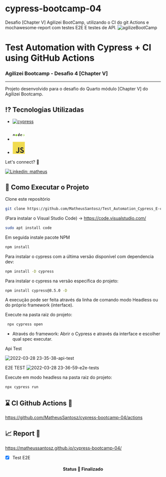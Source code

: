 ﻿# cypress-bootcamp-04
 
 Desafio [Chapter V] Agilizei BootCamp, utilizando o CI do git Actions e mochawesome-report com testes E2E E testes de API.
![agilizeBootCamp](https://user-images.githubusercontent.com/62854319/158291684-392309cf-ab85-40ad-af55-8bf947133036.png)
# Test Automation with Cypress + CI using GitHub Actions
### Agilizei Bootcamp - Desafio 4 [Chapter V]
---
Projeto desenvolvido para o desafio do Quarto módulo [Chapter V] do Agilizei Bootcamp.

## :interrobang: Tecnologias Utilizadas
- <p align="left"> <a href="https://www.cypress.io" target="_blank"> <img src="https://raw.githubusercontent.com/simple-icons/simple-icons/6e46ec1fc23b60c8fd0d2f2ff46db82e16dbd75f/icons/cypress.svg" alt="cypress" width="40" height="40"/> </a>
- <a href="https://nodejs.org" target="_blank"> <img
        src="https://raw.githubusercontent.com/devicons/devicon/master/icons/nodejs/nodejs-original-wordmark.svg"
        alt="nodejs" width="40" height="40" /> </a>
- <a href="https://developer.mozilla.org/en-US/docs/Web/JavaScript"
    target="_blank"> <img
        src="https://raw.githubusercontent.com/devicons/devicon/master/icons/javascript/javascript-original.svg"
        alt="javascript" width="40" height="40" /> </a>

Let's connect? 🤝

[![Linkedin: matheus](https://img.shields.io/badge/-Linkedin-blue?style=flat-square&logo=Linkedin&logoColor=white&link=https://www.linkedin.com/in/matheus-dos-santos-397004b4/)](https://www.linkedin.com/in/matheus-dos-santos-397004b4/)

## :eyes: Como Executar o Projeto
Clone este repositório
```bash
git clone https://github.com/MatheusSantosz/Test_Automation_Cypress_E-commerce
```
(Para instalar o Visual Studio Code) -> https://code.visualstudio.com/
```bash
sudo apt install code
```
Em seguida instale pacote NPM
```bash
npm install
```
Para instalar o cypress com a última versão disponível com dependencia dev:
```bash
npm install -D cypress
```
Para instalar o cypress na versão específica do projeto:
```bash
npm install cypress@8.5.0 -D
```

A execução pode ser feita através da linha de comando modo Headless ou do próprio framework (interface).


Execute na pasta raiz do projeto:
```bash
 npx cypress open
```
- Através do framework:
Abrir o Cypress e através da interface e escolher qual spec executar.


Api Test

![2022-03-28 23-35-38-api-test](https://user-images.githubusercontent.com/62854319/160522581-765462c7-4fde-46cf-9b1c-8932a344a567.gif)


  
  
 E2E TEST 
 ![2022-03-28 23-36-59-e2e-tests](https://user-images.githubusercontent.com/62854319/160522593-8b373c89-2939-4504-b761-b36e3d370d7c.gif)

Execute em modo headless na pasta raiz do projeto:
```bash
npx cypress run
```


## :hourglass: CI Github Actions :link:
https://github.com/MatheusSantosz/cypress-bootcamp-04/actions
	
## :chart_with_upwards_trend: Report :link:
https://matheussantosz.github.io/cypress-bootcamp-04/	
- [x] Test E2E

<h4 align="center"> 
	 Status 🚀 Finalizado 
</h4>



